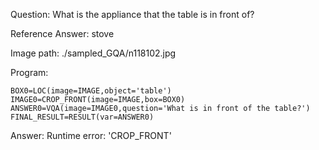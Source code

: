 Question: What is the appliance that the table is in front of?

Reference Answer: stove

Image path: ./sampled_GQA/n118102.jpg

Program:

```
BOX0=LOC(image=IMAGE,object='table')
IMAGE0=CROP_FRONT(image=IMAGE,box=BOX0)
ANSWER0=VQA(image=IMAGE0,question='What is in front of the table?')
FINAL_RESULT=RESULT(var=ANSWER0)
```
Answer: Runtime error: 'CROP_FRONT'

